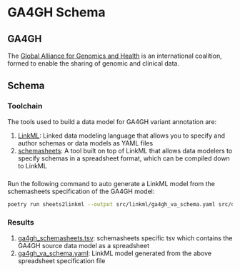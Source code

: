 # GA4GH Schema
## GA4GH

The [Global Alliance for Genomics and Health](https://www.ga4gh.org/) is an international coalition, formed to enable the sharing of genomic and clinical data.

## Schema
### Toolchain

The tools used to build a data model for GA4GH variant annotation are:

1. [LinkML](https://linkml.io/linkml/): Linked data modeling language that allows you to specify and author schemas or data models as YAML files
2. [schemasheets](https://linkml.io/schemasheets/): A tool built on top of LinkML that allows data modelers to specify schemas in a spreadsheet format, which can be compiled down to LinkML

###

Run the following command to auto generate a LinkML model from the schemasheets specification of the GA4GH model:

```bash
poetry run sheets2linkml --output src/linkml/ga4gh_va_schema.yaml src/data/spreadsheets/ga4gh_schemasheets.tsv
```

### Results
1. [ga4gh_schemasheets.tsv](src/data/spreadsheets/ga4gh_schemasheets.tsv): schemasheets specific tsv which contains the GA4GH source data model as a spreadsheet
2. [ga4gh_va_schema.yaml](src/linkml/ga4gh_va_schema.yaml): LinkML model generated from the above spreadsheet specification file